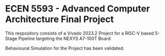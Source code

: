# ECEN 5593 - Advanced Computer Architecture Final Project
This respository consists of a Vivado 2023.2 Project for a RISC-V based 5-Stage Pipeline targeting the NEXYS A7-100T Board

Behavioural Simulation for the Project has been validated. 
